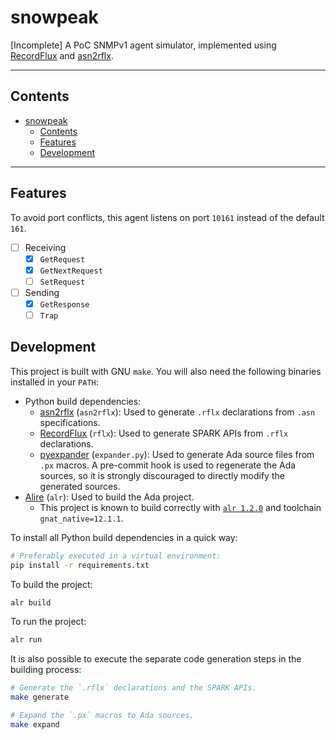 # snowpeak

[Incomplete] A PoC SNMPv1 agent simulator, implemented using [RecordFlux] and [asn2rflx].

---

## Contents

- [snowpeak](#snowpeak)
  - [Contents](#contents)
  - [Features](#features)
  - [Development](#development)

---

## Features

To avoid port conflicts, this agent listens on port `10161` instead of the default `161`.

- [ ] Receiving
  - [x] `GetRequest`
  - [x] `GetNextRequest`
  - [ ] `SetRequest`
- [ ] Sending
  - [x] `GetResponse`
  - [ ] `Trap`

## Development

This project is built with GNU `make`. You will also need the following binaries installed in your `PATH`:

- Python build dependencies:
  - [asn2rflx] (`asn2rflx`): Used to generate `.rflx` declarations from `.asn` specifications.
  - [RecordFlux] (`rflx`): Used to generate SPARK APIs from `.rflx` declarations.
  - [pyexpander] (`expander.py`): Used to generate Ada source files from `.px` macros. A pre-commit hook is used to regenerate the Ada sources, so it is strongly discouraged to directly modify the generated sources.
- [Alire] (`alr`): Used to build the Ada project.
  - This project is known to build correctly with [`alr 1.2.0`](https://github.com/alire-project/alire/releases/tag/v1.2.0) and toolchain `gnat_native=12.1.1`.

To install all Python build dependencies in a quick way:

```bash
# Preferably executed in a virtual environment:
pip install -r requirements.txt
```

To build the project:

```bash
alr build
```

To run the project:

```bash
alr run
```

It is also possible to execute the separate code generation steps in the building process:

```bash
# Generate the `.rflx` declarations and the SPARK APIs.
make generate

# Expand the `.px` macros to Ada sources.
make expand
```

[alire]: https://github.com/alire-project/alire
[recordflux]: https://github.com/Componolit/RecordFlux
[asn2rflx]: https://github.com/rami3l/asn2rflx
[pyexpander]: https://pypi.org/project/pyexpander
